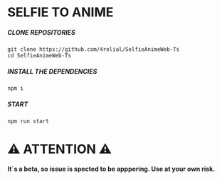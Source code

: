 # SELFIE TO ANIME

##### CLONE REPOSITORIES
```Alpine Abuild
git clone https://github.com/4relial/SelfieAnimeWeb-Ts
cd SelfieAnimeWeb-Ts
```

#####  INSTALL THE DEPENDENCIES 
```Alpine Abuild
npm i
```

#####  START
```Alpine Abuild
npm run start
```

# ⚠ ATTENTION ⚠
<b> It´s a beta, so issue is spected to be apppering. Use at your own risk. </b><br>